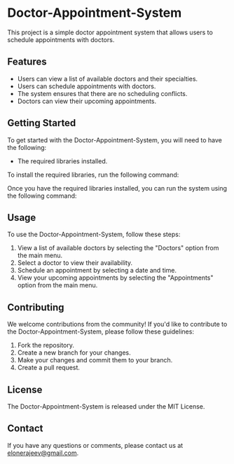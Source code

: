# Doctor-Appointment-System

This project is a simple doctor appointment system that allows users to schedule appointments with doctors.

## Features

* Users can view a list of available doctors and their specialties.
* Users can schedule appointments with doctors.
* The system ensures that there are no scheduling conflicts.
* Doctors can view their upcoming appointments.

## Getting Started

To get started with the Doctor-Appointment-System, you will need to have the following:

* The required libraries installed.

To install the required libraries, run the following command:

Once you have the required libraries installed, you can run the system using the following command:

## Usage

To use the Doctor-Appointment-System, follow these steps:

1. View a list of available doctors by selecting the "Doctors" option from the main menu.
2. Select a doctor to view their availability.
3. Schedule an appointment by selecting a date and time.
4. View your upcoming appointments by selecting the "Appointments" option from the main menu.

## Contributing

We welcome contributions from the community! If you'd like to contribute to the Doctor-Appointment-System, please follow these guidelines:

1. Fork the repository.
2. Create a new branch for your changes.
3. Make your changes and commit them to your branch.
4. Create a pull request.

## License

The Doctor-Appointment-System is released under the MIT License.

## Contact

If you have any questions or comments, please contact us at [elonerajeev@gmail.com](mailto:elonerajeev@gmail.com).


<!-- By @elonerajeev  -->
